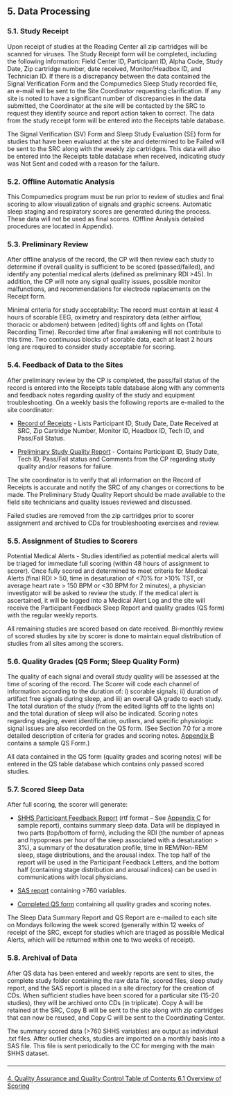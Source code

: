 ## 5. Data Processing

### 5.1. Study Receipt

Upon receipt of studies at the Reading Center all zip cartridges will be scanned for viruses.  The Study Receipt form will be completed, including the following information:  Field Center ID, Participant ID, Alpha Code, Study Date, Zip cartridge number, date received, Monitor/Headbox ID, and Technician ID.  If there is a discrepancy between the data contained the Signal Verification Form and the Compumedics Sleep Study recorded file, an e-mail will be sent to the Site Coordinator requesting clarification.    If any site is noted to have a significant number of discrepancies in the data submitted, the Coordinator at the site will be contacted by the SRC to request they identify source and report action taken to correct.   The data from the study receipt form will be entered into the Receipts table database.

The Signal Verification (SV) Form and Sleep Study Evaluation (SE) form for studies that have been evaluated at the site and determined to be Failed will be sent to the SRC along with the weekly zip cartridges.   This data will also be entered into the Receipts table database when received, indicating study was Not Sent and coded with a reason for the failure.


### 5.2. Offline Automatic Analysis

This Compumedics program must be run prior to review of studies and final scoring to allow visualization of signals and graphic screens.  Automatic sleep staging and respiratory scores are generated during the process. These data will not be used as final scores.  (Offline Analysis detailed procedures are located in Appendix).





### 5.3. Preliminary Review

After offline analysis of the record, the CP will then review each study to determine if overall quality is sufficient to be scored (passed/failed), and identify any potential medical alerts (defined as preliminary RDI >45).      In addition, the CP will note any signal quality issues, possible monitor malfunctions, and recommendations for electrode replacements on the Receipt form.

Minimal criteria for study acceptability:  The record must contain at least 4 hours of scorable EEG, oximetry and respiratory data (either airflow, thoracic or abdomen) between (edited) lights off and lights on (Total Recording Time). Recorded time after final awakening will not contribute to this time. Two continuous blocks of scorable data, each at least 2 hours long are required to consider study acceptable for scoring.

### 5.4. Feedback of Data to the Sites

After preliminary review by the CP is completed, the pass/fail status of the record is entered into the Receipts table database along with any comments and feedback notes regarding quality of the study and equipment troubleshooting.   On a weekly basis the following reports are e-mailed to the site coordinator:

- <u>Record of Receipts</u> -  Lists Participant ID, Study Date, Date Received at SRC,
Zip Cartridge Number, Monitor ID, Headbox ID, Tech ID, and Pass/Fail Status.

- <u>Preliminary Study Quality Report</u> - Contains Participant ID, Study Date, Tech ID,
Pass/Fail status and Comments from the CP regarding study quality and/or reasons
for failure.

The site coordinator is to verify that all information on the Record of Receipts is accurate and notify the SRC of any changes or corrections to be made.   The Preliminary Study Quality Report should be made available to the field site technicians and quality issues reviewed and discussed.

Failed studies are removed from the zip cartridges prior to scorer assignment and archived to CDs for troubleshooting exercises and review.

### 5.5. Assignment of Studies to Scorers

Potential Medical Alerts - Studies identified as potential medical alerts will be triaged for immediate full scoring (within 48 hours of assignment to scorer).   Once fully scored and determined to meet criteria for Medical Alerts (final RDI > 50, time in desaturation of <70% for >10% TST, or average heart rate > 150 BPM or <30 BPM for 2 minutes), a physician investigator will be asked to review the study.  If the medical alert is ascertained, it will be logged into a Medical Alert Log and the site will receive the Participant Feedback Sleep Report   and quality grades (QS form) with the regular weekly reports.

All remaining studies are scored based on date received.     Bi-monthly review of scored studies by site by scorer is done to maintain equal distribution of studies from all sites among the scorers.



### 5.6. Quality Grades (QS Form; Sleep Quality Form)

The quality of each signal and overall study quality will be assessed at the time of scoring of the record.  The Scorer will code each channel of information according to the duration of:  i) scorable signals; ii) duration of artifact free signals during sleep, and iii) an overall QA grade to each study.  The total duration of the study (from the edited lights off to the lights on) and the total duration of sleep will also be indicated.   Scoring notes regarding staging, event identification, outliers, and specific physiologic signal issues are also recorded on the QS form.   (See Section 7.0 for a more detailed description of criteria for grades and scoring notes. [Appendix B](:pages_path:/mop/6-AB-mop-sample-qs-form.md) contains a sample QS Form.)

All data contained in the QS form (quality grades and scoring notes) will be entered in the QS table database which contains only passed scored studies.

### 5.7. Scored Sleep Data

After full scoring, the scorer will generate:

- <u>SHHS Participant Feedback Report</u> (rtf format – See [Appendix C](6-AC-mop-sample-participant-feedback-sleep-report.md) for sample report),  contains summary sleep data. Data will be displayed in two parts (top/bottom of form), including the RDI (the number of apneas and hypopneas per hour of the sleep associated with a desaturation > 3%), a summary of the desaturation profile, time in REM/Non-REM sleep, stage distributions, and the arousal index.  The top half of the report will be used in the Participant Feedback Letters, and the bottom half (containing stage distribution and arousal indices) can be used in communications with local physicians.

- <u>SAS report</u> containing >760 variables.

- <u>Completed QS form</u> containing all quality grades and scoring notes.

The Sleep Data Summary Report and QS Report are e-mailed to each site on Mondays following the week scored (generally within 12 weeks of  receipt of the SRC, except for studies which are triaged as possible Medical Alerts, which will be returned within one to two weeks of receipt).

### 5.8. Archival of Data

After QS data has been entered and weekly reports are sent to sites, the complete study folder containing the raw data file, scored files, sleep study report, and the SAS report is placed in a site directory for the creation of CDs.   When sufficient studies have been scored for a particular site (15-20 studies), they will be archived onto CDs (in triplicate).   Copy A will be retained at the SRC, Copy B will be sent to the site along with zip cartridges that can now be reused, and Copy C will be sent to the Coordinating Center.

The summary scored data (>760 SHHS variables) are output as individual .txt files. After outlier checks, studies are imported on a monthly basis into a SAS file. This file is sent periodically to the CC for merging with the main SHHS dataset.


<hr class="soften" style="margin-top: 20px;margin-bottom: 20px;"/>

<div class="center">
<div class="btn-group">
  <a href=":pages_path:/mop/6-40-mop-quality-assurance-and-control.md" class="btn btn-default">
    <span class="glyphicon glyphicon-chevron-left"></span>
    4. Quality Assurance and Quality Control
  </a>

  <a href=":pages_path:/mop/6-00-mop-toc.md" class="btn btn-default">
    <span class="glyphicon glyphicon-chevron-up"></span>
    Table of Contents
  </a>

  <a href=":pages_path:/mop/6-610-mop-overview-of-scoring.md" class="btn btn-success">
    6.1 Overview of Scoring
    <span class="glyphicon glyphicon-chevron-right"></span>
  </a>
</div>
</div>
